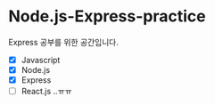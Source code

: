 # Node.js-Express-practice

Express 공부를 위한 공간입니다.

- [x] Javascript
- [x] Node.js
- [x] Express
- [ ] React.js ..ㅠㅠ 
